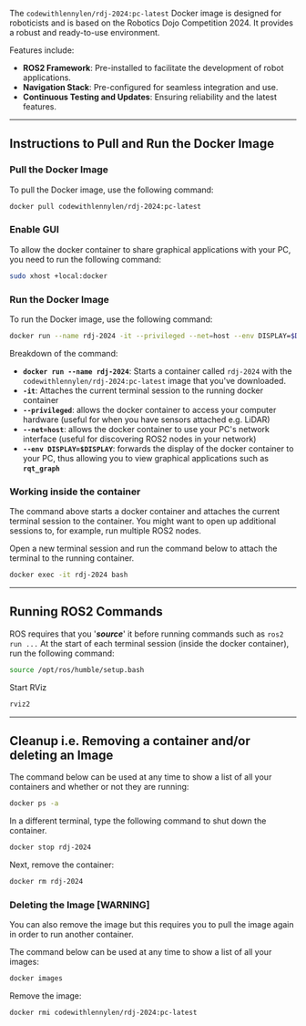 
The `codewithlennylen/rdj-2024:pc-latest` Docker image is designed for roboticists and is based on the Robotics Dojo Competition 2024. It provides a robust and ready-to-use environment. 

Features include:
- **ROS2 Framework**: Pre-installed to facilitate the development of robot applications.
- **Navigation Stack**: Pre-configured for seamless integration and use.
- **Continuous Testing and Updates**: Ensuring reliability and the latest features.


---
## Instructions to Pull and Run the Docker Image

### Pull the Docker Image

To pull the Docker image, use the following command:
```sh
docker pull codewithlennylen/rdj-2024:pc-latest
```

### Enable GUI

To allow the docker container to share graphical applications with your PC, you need to run the following command:
```sh
sudo xhost +local:docker
```



### Run the Docker Image

To run the Docker image, use the following command:
```sh
docker run --name rdj-2024 -it --privileged --net=host --env DISPLAY=$DISPLAY codewithlennylen/rdj-2024:pc-latest
```

Breakdown of the command:
- **`docker run --name rdj-2024`**: Starts a container called `rdj-2024` with the `codewithlennylen/rdj-2024:pc-latest` image that you've downloaded.
- **`-it`**: Attaches the current terminal session to the running docker container
- **`--privileged`**: allows the docker container to access your computer hardware (useful for when you have sensors attached e.g. LiDAR)
- **`--net=host`**: allows the docker container to use your PC's network interface (useful for discovering ROS2 nodes in your network)
- **`--env DISPLAY=$DISPLAY`**: forwards the display of the docker container to your PC, thus allowing you to view graphical applications such as **`rqt_graph`**

### Working inside the container

The command above starts a docker container and attaches the current terminal session to the container. 
You might want to open up additional sessions to, for example, run multiple ROS2 nodes.

Open a new terminal session and run the command below to attach the terminal to the running container.

```sh
docker exec -it rdj-2024 bash
```
---
## Running ROS2 Commands

ROS requires that you '***source***' it before running commands such as `ros2 run ...`
At the start of each terminal session (inside the docker container), run the following command:

```sh
source /opt/ros/humble/setup.bash
```

Start RViz
```sh
rviz2
```

---
## Cleanup i.e. Removing a container and/or deleting an Image


The command below can be used at any time to show a list of all your containers and whether or not they are running:
```sh
docker ps -a
```

In a different terminal, type the following command to shut down the container.
```sh
docker stop rdj-2024
```

Next, remove the container:
```sh
docker rm rdj-2024
```

### Deleting the Image [WARNING]

You can also remove the image but this requires you to pull the image again in order to run another container.


The command below can be used at any time to show a list of all your images:
```sh
docker images
```

Remove the image:
```sh
docker rmi codewithlennylen/rdj-2024:pc-latest
```
